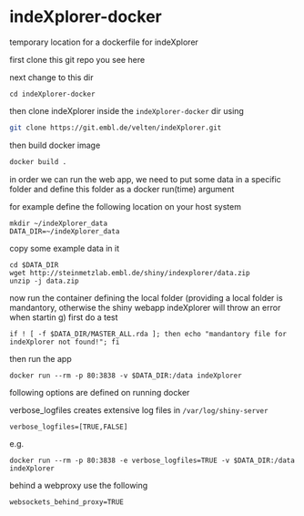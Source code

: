 # indeXplorer-docker

temporary location for a dockerfile for indeXplorer

first clone this git repo you see here

next change to this dir 
```
cd indeXplorer-docker
```

then clone indeXplorer inside the ```indeXplorer-docker``` dir using

```bash
git clone https://git.embl.de/velten/indeXplorer.git
```

then build docker image
```bash
docker build .
```

in order we can run the web app, we need to put some data in a specific folder and
define this folder as a docker run(time)  argument

for example define the following location on your host system
```
mkdir ~/indeXplorer_data
DATA_DIR=~/indeXplorer_data
```

copy some example data in it
```
cd $DATA_DIR
wget http://steinmetzlab.embl.de/shiny/indexplorer/data.zip
unzip -j data.zip
```

now run the container defining the local folder (providing a local folder is mandantory, otherwise the shiny webapp indeXplorer will throw an error when startin
g)
first do a  test
```
if ! [ -f $DATA_DIR/MASTER_ALL.rda ]; then echo "mandantory file for indeXplorer not found!"; fi
```
then run the app
```
docker run --rm -p 80:3838 -v $DATA_DIR:/data indeXplorer
```

following options are defined on running docker

verbose_logfiles creates extensive log files in ```/var/log/shiny-server```
```
verbose_logfiles=[TRUE,FALSE] 
```
e.g.
```
docker run --rm -p 80:3838 -e verbose_logfiles=TRUE -v $DATA_DIR:/data indeXplorer

```
behind a webproxy use the following
```
websockets_behind_proxy=TRUE
```
